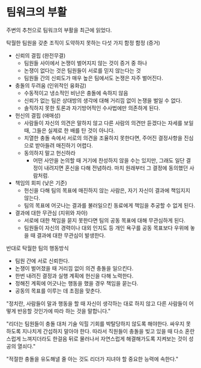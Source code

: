 # 팀워크의 부활

주변의 추천으로 팀워크의 부활을 최근에 읽었다.

탁월한 팀원을 갖춘 조직이 도약하지 못하는 다섯 가지 함정
함정 (증거)  

- 신뢰의 결핍 (완전무결)
  - 팀원들 사이에서 논쟁이 벌어지지 않는 것이 증거 중 하나
  - 논쟁이 없다는 것은 팀원들이 서로를 믿지 않는다는 것
  - 팀원들 간의 신뢰도가 매우 높은 팀에서도 논쟁은 자주 벌어진다.
- 충돌의 두려움 (인위적인 융화감)
  - 수동적이고 냉소적인 비난은 충돌에 속하지 않음
  - 신뢰가 없는 팀은 상대방의 생각에 대해 거리낌 없이 논쟁을 벌일 수 없다.
  - 솔직하지 못한 토론과 자기방어적인 수사법에만 의존하게 된다.
- 헌신의 결핍 (애매성)
  - 사람들이 자신의 의견은 말하지 않고 다른 사람의 의견만 듣겠다는 자세를 보일 때, 그들은 실제로 한 배를 탄 것이 아니다.
  - 치열한 충돌 속에서 서로의 의견을 조율하지 못한다면, 주어진 결정사항을 진심으로 받아들려 매진하기 어렵다.
  - 동의하지 말고 헌신하라
    - 어떤 사안을 논의할 때 거기에 찬성하지 않을 수는 있지만, 그래도 일단 결정이 내려지면 혼신을 다해 전념하라. 마치 원래부터 그 결정에 동의했던 사람처럼.
- 책임의 회피 (낮은 기준)
  - 헌신을 다해 팀의 목표에 매진하지 않는 사람은, 자기 자신이 결과에 책임지지 않는다.
  - 팀의 목표에 어긋나는 결과를 불러일으킨 동료에게 책임을 추궁할 수 없게 된다.
- 결과에 대한 무관심 (지위와 자아)
  - 서로에 대한 책임을 묻지 못한다면 팀의 공동 목표에 대해 무관심하게 된다.
  - 팀원들이 자신의 경력이나 대외 인지도 등 개인 욕구를 공동 목표보다 우위에 놓을 때 결과에 대한 무관심이 발생한다.

반대로 탁월한 팀의 행동방식
- 팀원 간에 서로 신뢰한다.
- 논쟁이 벌어졌을 때 거리낌 없이 의견 충돌을 일으킨다.
- 한번 내려진 결정과 실행 계획에 헌신을 다해 노력한다.
- 정해진 계획에 어긋나는 행동을 했을 경우 책임을 묻는다.
- 공동의 목표를 이루는 데 초점을 맞춘다.

"정치란, 사람들이 말과 행동을 할 때 자신이 생각하는 대로 하지 않고 다른 사람들이 어떻게 반응할 것인가에 따라 하는 것을 말합니다."

"리더는 팀원들이 충돌 대처 기술 익힐 기회를 박탈당하지 않도록 해야한다.
싸우지 못하도록 지나치게 간섭하지 말아야 한다.
따라서 직원들이 충돌을 빚고 있을 때 다소 혼란스럽게 느껴지더라도 한걸음 뒤로 물러나서 자연스럽게 해결해가도록 지켜보는 것이 성공의 열쇠다."

"적절한 충돌을 유도해낼 줄 아는 것도 리더가 지녀야 할 중요한 능력에 속한다."


